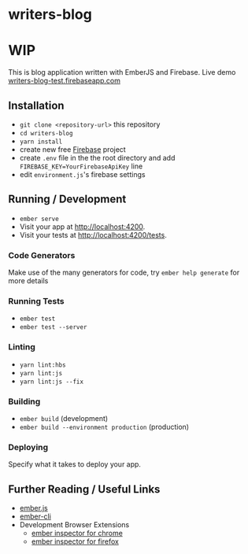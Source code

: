 # writers-blog
# WIP

This is blog application written with EmberJS and Firebase.
Live demo [writers-blog-test.firebaseapp.com](https://writers-blog-test.firebaseapp.com/)

## Installation

* `git clone <repository-url>` this repository
* `cd writers-blog`
* `yarn install`
* create new free [Firebase](https://console.firebase.google.com/) project
* create `.env` file in the the root directory and add `FIREBASE_KEY=YourFirebaseApiKey` line
* edit `environment.js`'s firebase settings

## Running / Development

* `ember serve`
* Visit your app at [http://localhost:4200](http://localhost:4200).
* Visit your tests at [http://localhost:4200/tests](http://localhost:4200/tests).

### Code Generators

Make use of the many generators for code, try `ember help generate` for more details

### Running Tests

* `ember test`
* `ember test --server`

### Linting

* `yarn lint:hbs`
* `yarn lint:js`
* `yarn lint:js --fix`

### Building

* `ember build` (development)
* `ember build --environment production` (production)

### Deploying

Specify what it takes to deploy your app.

## Further Reading / Useful Links

* [ember.js](https://emberjs.com/)
* [ember-cli](https://ember-cli.com/)
* Development Browser Extensions
  * [ember inspector for chrome](https://chrome.google.com/webstore/detail/ember-inspector/bmdblncegkenkacieihfhpjfppoconhi)
  * [ember inspector for firefox](https://addons.mozilla.org/en-US/firefox/addon/ember-inspector/)
